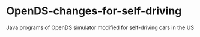 # OpenDS-changes-for-self-driving
Java programs of OpenDS simulator modified for self-driving cars in the US
